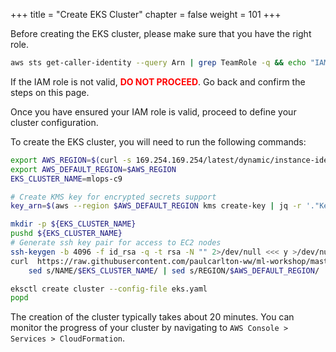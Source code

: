 +++
title = "Create EKS Cluster"
chapter = false
weight = 101
+++

Before creating the EKS cluster, please make sure that you have the right role.

```sh
aws sts get-caller-identity --query Arn | grep TeamRole -q && echo "IAM role valid" || echo "IAM role NOT valid"
```

If the IAM role is not valid, <span style="color: red;">**DO NOT PROCEED**</span>. Go back and confirm the steps on this page.

Once you have ensured your IAM role is valid, proceed to define your cluster configuration.

To create the EKS cluster, you will need to run the following commands:

```sh
export AWS_REGION=$(curl -s 169.254.169.254/latest/dynamic/instance-identity/document | jq -r '.region')
export AWS_DEFAULT_REGION=$AWS_REGION
EKS_CLUSTER_NAME=mlops-c9

# Create KMS key for encrypted secrets support
key_arn=$(aws --region $AWS_DEFAULT_REGION kms create-key | jq -r '."KeyMetadata"["Arn"]')

mkdir -p ${EKS_CLUSTER_NAME}
pushd ${EKS_CLUSTER_NAME}
# Generate ssh key pair for access to EC2 nodes
ssh-keygen -b 4096 -f id_rsa -q -t rsa -N "" 2>/dev/null <<< y >/dev/null
curl  https://raw.githubusercontent.com/paulcarlton-ww/ml-workshop/master/resources/eks-template.yaml | \
    sed s/NAME/$EKS_CLUSTER_NAME/ | sed s/REGION/$AWS_DEFAULT_REGION/ | sed s#KEY#$key_arn# > eks.yaml

eksctl create cluster --config-file eks.yaml
popd
```

The creation of the cluster typically takes about 20 minutes. You can monitor the progress of your cluster by navigating to `AWS Console > Services > CloudFormation`.

